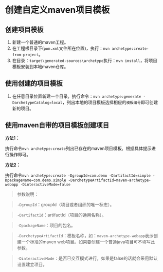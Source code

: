 # 创建自定义maven项目模板

## 创建项目模板

1. 新建一个普通的maven工程。
2. 在工程根目录下(`pom.xml`文件所在位置)，执行：`mvn archetype:create-from-project`。
3. 在目录：`target\generated-sources\archetype`执行：`mvn install`，将项目模板安装到本地maven仓库。

## 使用创建的项目模板

1. 在任意目录位置新建一个目录，执行命令：`mvn archetype:generate -DarchetypeCatalog=local`，列出本地的项目模板选择相应的`模板编号`即可创建新的项目。

## 使用maven自带的项目模板创建项目

**方法1：**

执行命令`mvn archetype:create`列出已存在的maven项目模板，根据具体提示进行操作即可。

**方法2：**

执行命令`mvn archetype:create -DgroupId=com.demo -DartifactId=simple -DpackageName=com.demo.simple -DarchetypeArtifactId=maven-archetype-webapp -DinteractiveMode=false`

> 参数说明：

> `-DgroupId`：groupId（项目或者组织的唯一标志）。

> `-DartifactId`：artifactId（项目的通用名称）。

> `-DpackageName`：项目的包名。

> `-DarchetypeArtifactId`：模板名称，如：`maven-archetype-webapp`表示创建一个标准的maven web项目。如果要创建一个普通java项目可不填写此参数。

> `-DinteractiveMode`：是否已交互模式进行，如果是false的话就会采用默认设置建立项目。
